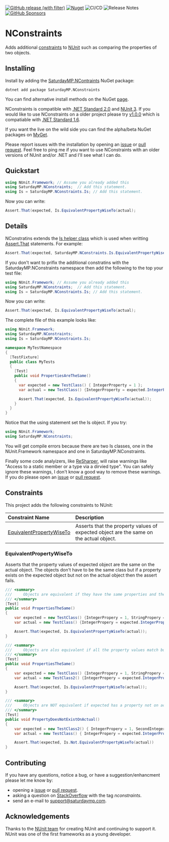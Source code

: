 [![GitHub release (with filter)](https://img.shields.io/github/v/release/saturdaymp/NConstraints?sort=semver&label=Latest%20Release&labelColor=3C444C&logoColor=959DA5&logo=GitHub)](https://github.com/saturdaymp/XPlugins.iOS.BEMCheckBox/releases/latest)
[![Nuget](https://img.shields.io/nuget/dt/SaturdayMP.NConstraints?logo=nuget&label=Downloads&labelColor=3C444C&logoColor=959DA5)](https://www.nuget.org/packages/SaturdayMP.NConstraints)
![CI/CD](https://github.com/saturdaymp/NConstraints/actions/workflows/ci.yml/badge.svg)
![Release Notes](https://github.com/saturdaymp/NConstraints/actions/workflows/release-notes.yml/badge.svg)
[![GitHub Sponsors](https://img.shields.io/github/sponsors/saturdaymp?label=Sponsors&logo=githubsponsors&labelColor=3C444C)](https://github.com/sponsors/saturdaymp)

# NConstraints
Adds additional [constraints](https://github.com/nunit/docs/wiki/Constraints) to [NUnit](https://github.com/nunit/nunit) such as comparing the properties of two objects.

## Installing
Install by adding the [SaturdayMP.NContraints](https://www.nuget.org/packages/SaturdayMP.NConstraints) NuGet package:

```
dotnet add package SaturdayMP.NConstraints
```

You can find alternative install methods on the NuGet [page](https://www.nuget.org/packages/SaturdayMP.NConstraints).  

NConstraints is compatible with [.NET Standard 2.0](https://dotnet.microsoft.com/en-us/platform/dotnet-standard#versions) and [NUnit 3](https://github.com/nunit/nunit).  If you would like to use NConstraints on a older project please try [v1.0.0](https://www.nuget.org/packages/SaturdayMP.NConstraints/1.0.0) which is compatiable with [.NET Standard 1.6](https://dotnet.microsoft.com/en-us/platform/dotnet-standard#versions).

If you want the live on the wild side you can find the alpha/beta NuGet packages on [MyGet](https://www.myget.org/feed/saturdaymp/package/nuget/SaturdayMP.NConstraints).

Please report issues with the installation by opening an [issue](https://github.com/saturdaymp/NConstraints/issues) or [pull request](https://github.com/saturdaymp/NConstraints/pulls).  Feel free to ping me if you want to use NConstraints with an older versions of NUnit and/or .NET and I'll see what I can do.

## Quickstart
```C#
using NUnit.Framework; // Assume you already added this
using SaturdayMP.NConstraints;  // Add this statement.
using Is = SaturdayMP.NConstraints.Is; // Add this statement.
```

Now you can write:

```C#
Assert.That(expected, Is.EquivalentPropertyWiseTo(actual);
```

## Details
NConstratins extends the [Is helper class](https://github.com/nunit/nunit/blob/master/src/NUnitFramework/framework/Is.cs) which is used when writting [Assert.That](https://github.com/nunit/docs/wiki/Assertions) statements.  For example:

```C#
Assert.That(expected, SaturdayMP.NConstraints.Is.EquivalentPropertyWiseTo(actual);
```

If you don't want to prifix the additional constratins with the SaturdayMP.NConstraints namespace then add the following to the top your test file:

```C#
using NUnit.Framework; // Assume you already added this
using SaturdayMP.NConstraints;  // Add this statement.
using Is = SaturdayMP.NConstraints.Is; // Add this statement.
```

Now you can write:

```C#
Assert.That(expected, Is.EquivalentPropertyWiseTo(actual);
```

The complete file of this example looks like:

```C#
using NUnit.Framework;
using SaturdayMP.NConstraints;
using Is = SaturdayMP.NConstraints.Is;

namespace MyTestNamespace
{
  [TestFixture]
  public class MyTests
  {
    [Test]
    public void PropertiesAreTheSame()
    {
      var expected = new TestClass() { IntegerProperty = 1 };
      var actual = new TestClass() {IntegerProperty = expected.IntegerProperty};

      Assert.That(expected, Is.EquivalentPropertyWiseTo(actual));
    }
  }
}
```

Notice that the using statement set the Is object. If you try:

```C#
using NUnit.Framework; 
using SaturdayMP.NConstraints;
```

You will get compile errors because there are two Is classes, one in the NUnit.Framework namespace and one in SaturdayMP.NConstraints.

Finally some code analyizers, like [ReSharper](https://www.jetbrains.com/resharper/), will raise warnings like "Access to a static member or a type via a dirvied type".  You can safely ignore these warnings, I don't know a good way to remove these warnings.  If you do please open an [issue](https://github.com/saturdaymp/NConstraints/issues) or [pull request](https://github.com/saturdaymp/NConstraints/pulls).

## Constraints
This project adds the following constraints to NUnit:

| Constraint Name | Description |
|:---             |:---         |
| [EquivalentPropertyWiseTo](#equivalentpropertywiseto) | Asserts that the property values of expected object are the same on the actual object. |

###  EquivalentPropertyWiseTo
Asserts that the property values of expected object are the same on the actual object.  The objects don't have to be the same class but if a property exists on the expected object but not on the actual object then the assert fails.

```C#
/// <summary>
///     Objects are equivalent if they have the same properties and they are all the same.
/// </summary>
[Test]
public void PropertiesTheSame()
{
    var expected = new TestClass() {IntegerPropery = 1, StringPropery = "Test"};
    var actual = new TestClass() {IntegerPropery = expected.IntegerPropery, StringPropery = expected.StringPropery};

    Assert.That(expected, Is.EquivalentPropertyWiseTo(actual));
}

/// <summary>
///     Objects are alos equivalent if all the property values match but actual has properties not on actual.
/// </summary>
[Test]
public void PropertiesTheSame()
{
    var expected = new TestClass() {IntegerPropery = 1, StringPropery = "Test"};
    var actual = new TestClass2() {IntegerPropery = expected.IntegerPropery, SecondIntegerProperty = 2, StringPropery = expected.StringPropery};

    Assert.That(expected, Is.EquivalentPropertyWiseTo(actual));
}

/// <summary>
///     Objects are NOT equivalent if expected has a property not on actual.
/// </summary>
[Test]
public void PropertyDoesNotExistOnActual()
{
    var expected = new TestClass2() { IntegerPropery = 1, SecondIntegerProperty = 2, StringPropery = "Test"};
    var actual = new TestClass() { IntegerPropery = expected.IntegerPropery, StringPropery = expected.StringPropery};

    Assert.That(expected, Is.Not.EquivalentPropertyWiseTo(actual))
}
```

## Contributing 
If you have any questions, notice a bug, or have a suggestion/enhancment please let me know by:

- opening a [issue](https://github.com/saturdaymp/NConstraints/issues) or [pull request](https://github.com/saturdaymp/NConstraints/pulls).
- asking a question on [StackOverflow](https://stackoverflow.com/) with the tag *nconstraints*.
- send an e-mail to support@saturdaymp.com.

## Acknowledgements
Thanks to the [NUnit team](https://github.com/orgs/nunit/people) for creating NUnit and continuing to support it.  NUnit was one of the first frameworks as a young developer.
